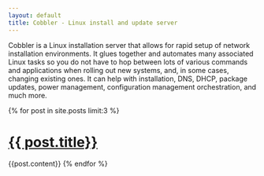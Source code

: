```yaml
---
layout: default
title: Cobbler - Linux install and update server
---
```

Cobbler is a Linux installation server that allows for rapid setup of network installation environments. It glues together and automates many associated Linux tasks so you do not have to hop between lots of various commands and applications when rolling out new systems, and, in some cases, changing existing ones.  It can help with installation, DNS, DHCP, package updates, power management, configuration management orchestration, and much more.

{% for post in site.posts limit:3 %}
# [{{ post.title}}]({{post.url}}) #
{{post.content}}
{% endfor %}
